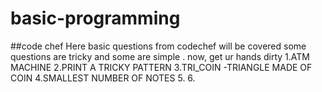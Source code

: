 # basic-programming
##code chef
Here basic questions from codechef will be covered
some questions are tricky and some are simple .
now, get ur hands dirty 
1.ATM MACHINE
2.PRINT A TRICKY PATTERN
3.TRI_COIN -TRIANGLE MADE OF COIN
4.SMALLEST NUMBER OF NOTES
5.
6.

